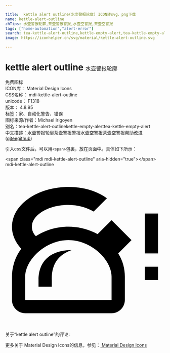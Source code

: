 ```yaml
---

title:  kettle alert outline(水壶警报轮廓) ICON转svg、png下载
name: kettle-alert-outline
zhTips: 水壶警报轮廓,茶壶警报警报,水壶空警报,茶壶空警报
tags: ["home-automation","alert-error"]
search: tea-kettle-alert-outline,kettle-empty-alert,tea-kettle-empty-alert
image: https://iconhelper.cn/svg/material/kettle-alert-outline.svg

---
```


# kettle alert outline  <small style="font-size: 60%;font-weight: 100">水壶警报轮廓</small>


<div class="detail-page">
<p>
<span><span class="badge-success badge">免费图标</span> </span>
<br/>
<span>
ICON库：
<span class="badge-secondary badge">Material Design Icons</span> 
</span>
<br/>
<span>
CSS名称：
<span class="badge-secondary badge">mdi-kettle-alert-outline</span> 
</span>
<br/>
<span>
unicode：
<span class="badge-secondary badge">F1318</span> 
<copy-btn content='F1318' btn-title=""></copy-btn>
<copy-btn :content='String.fromCodePoint(parseInt("F1318", 16))' btn-title="复制U"></copy-btn>
</span>
<br/>
<span>
版本：
<span class="badge-secondary badge">4.8.95</span> 
</span><br/><span>标签：<span class="badge-light badge"><router-link to="/tags/home-automation.html">家、自动化</router-link></span><span class="badge-light badge"><router-link to="/tags/alert-error.html">警告、错误</router-link></span></span>
<br/>
<span>图标来源/作者：<span class="badge-light badge">Michael Irigoyen</span></span> 
<br/>
<span>别名：<span class="badge-light badge">tea-kettle-alert-outline</span><span class="badge-light badge">kettle-empty-alert</span><span class="badge-light badge">tea-kettle-empty-alert</span></span><br/><span class="zh-detail">中文描述：<span class="badge-primary badge">水壶警报轮廓</span><span class="badge-primary badge">茶壶警报警报</span><span class="badge-primary badge">水壶空警报</span><span class="badge-primary badge">茶壶空警报</span><span class="help-link"><span>帮助改进</span>(<a href="https://gitee.com/liuwave/icon-helper/edit/master/json/material/kettle-alert-outline.json" target="_blank" rel="noopener noreferrer">gitee</a><a href="https://github.com/liuwave/icon-helper/edit/master/json/material/kettle-alert-outline.json" target="_blank" rel="noopener noreferrer">github</a></span>)</span><br/>
</p>
</div>
<div class="alert alert-dark">
  <i class="mdi mdi-kettle-alert-outline mdi-48px"></i>
  <i class="mdi mdi-kettle-alert-outline mdi-36px"></i>
  <i class="mdi mdi-kettle-alert-outline mdi-24px"></i>
  <i class="mdi mdi-kettle-alert-outline mdi-18px"></i>
</div>
<div>
  <p>引入css文件后，可以用<code>&lt;span&gt;</code>包裹，放在页面中。具体如下所示：    
  </p>
  <div class="alert alert-primary" style="font-size: 14px">
    &lt;span class="mdi mdi-kettle-alert-outline" aria-hidden="true"&gt;&lt;/span&gt;
    <copy-btn content='<span class="mdi mdi-kettle-alert-outline" aria-hidden="true"></span>'></copy-btn>
  </div>
  <div class="alert alert-secondary">
    <i class="mdi mdi-kettle-alert-outline"
    style="font-size: 24px"
    aria-hidden="true"></i> mdi-kettle-alert-outline
    <copy-btn content="mdi-kettle-alert-outline" btn-title="复制图标名称"></copy-btn>
  </div>
</div>
<div id="svg" class="svg-wrap">
<svg xmlns="http://www.w3.org/2000/svg" viewBox="0 0 24 24"><path d="M9.5 3C4.8 3 1 5.7 1 9C1 10.2 1.5 11.3 2.4 12.3C1.5 13.5 1 15 1 16.5V20C1 21.1 1.9 22 3 22H16C17.1 22 18 21.1 18 20V16.5C18 15.3 17.7 14.1 17 13L19 11L16 8L13.9 10.1C11 8.5 7.4 8.6 4.6 10.4C4.2 10 4 9.5 4 9C4 7.2 6.5 5.7 9.5 5.7C10.9 5.7 12.3 6.1 13.3 6.7L15.3 4.7C13.6 3.5 11.6 3 9.5 3M9.5 11C13 11 16 14 16 16.5V20H3V16.5C3 14 6 11 9.5 11M10 12.5C7 12.5 5 14 5 17V18H7V17C7 16 7 13.5 10 12.5M21 13V7H23V13H21M21 17V15H23V17H21Z" /></svg>
</div>
<detail full-name='mdi-kettle-alert-outline'></detail>
<div>
<p>关于“kettle alert outline”的评论:</p>
</div>
<Vssue title="关于“kettle alert outline”的评论" ></Vssue>    
<div><p>更多关于 Material Design Icons的信息，参见：<a target="_blank" href="https://iconhelper.cn/material.html"> Material Design Icons</a>
</p></div>
